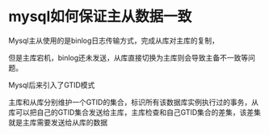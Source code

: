 # mysql如何保证主从数据一致

Mysql主从使用的是binlog日志传输方式，完成从库对主库的复制，

但是主库宕机，binlog还未发送，从库直接切换为主库则会导致主备不一致等问题。


Mysql后来引入了GTID模式

主库和从库分别维护一个GTID的集合，标识所有该数据库实例执行过的事务，从库可以把自己的GTID集合发送给主库，主库检查和自己GTID集合的差集，该差集就是主库需要发送给从库的数据
